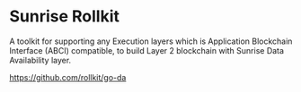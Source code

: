 # Sunrise Rollkit

A toolkit for supporting any Execution layers which is Application Blockchain Interface (ABCI) compatible, to build Layer 2 blockchain with Sunrise Data Availability layer.

<https://github.com/rollkit/go-da>
